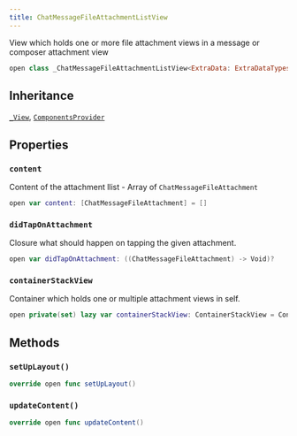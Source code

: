 ```yaml
---
title: ChatMessageFileAttachmentListView
---
```


View which holds one or more file attachment views in a message or composer attachment view

``` swift
open class _ChatMessageFileAttachmentListView<ExtraData: ExtraDataTypes>: _View, ComponentsProvider 
```

## Inheritance

[`_View`](../../../common-views/_view), [`ComponentsProvider`](../../../utils/components-provider)

## Properties

### `content`

Content of the attachment llist - Array of `ChatMessageFileAttachment`

``` swift
open var content: [ChatMessageFileAttachment] = [] 
```

### `didTapOnAttachment`

Closure what should happen on tapping the given attachment.

``` swift
open var didTapOnAttachment: ((ChatMessageFileAttachment) -> Void)?
```

### `containerStackView`

Container which holds one or multiple attachment views in self.

``` swift
open private(set) lazy var containerStackView: ContainerStackView = ContainerStackView().withoutAutoresizingMaskConstraints
```

## Methods

### `setUpLayout()`

``` swift
override open func setUpLayout() 
```

### `updateContent()`

``` swift
override open func updateContent() 
```
